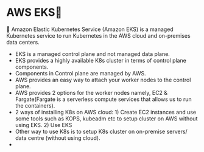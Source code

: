 # AWS EKS🎉

🌻 Amazon Elastic Kubernetes Service (Amazon EKS) is a managed Kubernetes service to run Kubernetes in the AWS cloud and on-premises data centers. 
- EKS is a managed control plane and not managed data plane.
- EKS provides a highly available K8s cluster in terms of control plane components.
- Components in Control plane are managed by AWS.
- AWS provides an easy way to attach your worker nodes to the control plane.
- AWS provides 2 options for the worker nodes namely, EC2 & Fargate(Fargate is a serverless compute services that allows us to run the containers).
- 2 ways of installing K8s on AWS cloud: 1) Create EC2 instances and use some tools such as KOPS, kubeadm etc to setup cluster on AWS without using EKS. 2) Use EKS
- Other way to use K8s is to setup K8s cluster on on-premise servers/ data centre (without using cloud).
- 
